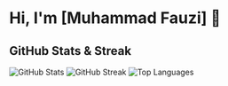 # Hi, I'm [Muhammad Fauzi] 👋

## GitHub Stats & Streak

![GitHub Stats](https://github-readme-stats.vercel.app/api?username=Muhammadfauzi96&show_icons=true&theme=radical)
![GitHub Streak](https://github-readme-streak-stats.herokuapp.com/?user=Muhammadfauzi96&theme=radical)
![Top Languages](https://github-readme-stats.vercel.app/api/top-langs/?username=Muhammadfauzi96&layout=compact&theme=radical)

